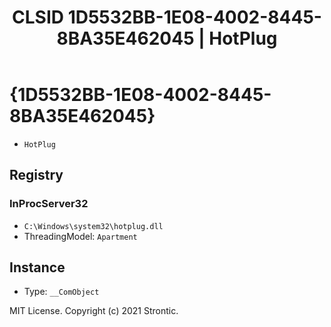 ﻿---
title: "CLSID 1D5532BB-1E08-4002-8445-8BA35E462045 | HotPlug"
excerpt: What is COM-Object CLSID 1D5532BB-1E08-4002-8445-8BA35E462045?
---

# {1D5532BB-1E08-4002-8445-8BA35E462045}

* `HotPlug`

## Registry


### InProcServer32

* `C:\Windows\system32\hotplug.dll`
* ThreadingModel: `Apartment`

## Instance

* Type: `__ComObject`

MIT License. Copyright (c) 2021 Strontic.


